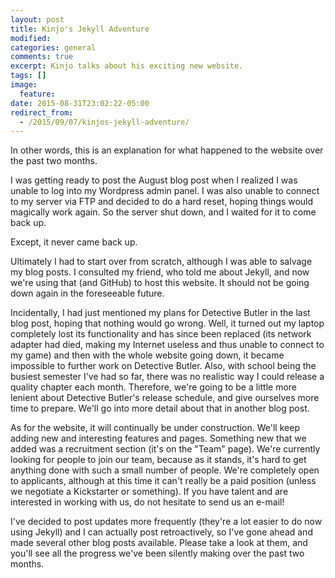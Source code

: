 ```yaml
---
layout: post
title: Kinjo's Jekyll Adventure
modified:
categories: general
comments: true
excerpt: Kinjo talks about his exciting new website.
tags: []
image:
  feature:
date: 2015-08-31T23:02:22-05:00
redirect_from:
  - /2015/09/07/kinjos-jekyll-adventure/
---
```

In other words, this is an explanation for what happened to the website over the past two months.

I was getting ready to post the August blog post when I realized I was unable to log into my Wordpress admin panel. I was also unable to connect to my server via FTP and decided to do a hard reset, hoping things would magically work again. So the server shut down, and I waited for it to come back up.

Except, it never came back up.

Ultimately I had to start over from scratch, although I was able to salvage my blog posts. I consulted my friend, who told me about Jekyll, and now we're using that (and GitHub) to host this website. It should not be going down again in the foreseeable future.

Incidentally, I had just mentioned my plans for Detective Butler in the last blog post, hoping that nothing would go wrong. Well, it turned out my laptop completely lost its functionality and has since been replaced (its network adapter had died, making my Internet useless and thus unable to connect to my game) and then with the whole website going down, it became impossible to further work on Detective Butler. Also, with school being the busiest semester I've had so far, there was no realistic way I could release a quality chapter each month. Therefore, we're going to be a little more lenient about Detective Butler's release schedule, and give ourselves more time to prepare. We'll go into more detail about that in another blog post.

As for the website, it will continually be under construction. We'll keep adding new and interesting features and pages. Something new that we added was a recruitment section (it's on the "Team" page). We're currently looking for people to join our team, because as it stands, it's hard to get anything done with such a small number of people. We're completely open to applicants, although at this time it can't really be a paid position (unless we negotiate a Kickstarter or something). If you have talent and are interested in working with us, do not hesitate to send us an e-mail!

I've decided to post updates more frequently (they're a lot easier to do now using Jekyll) and I can actually post retroactively, so I've gone ahead and made several other blog posts available. Please take a look at them, and you'll see all the progress we've been silently making over the past two months.
